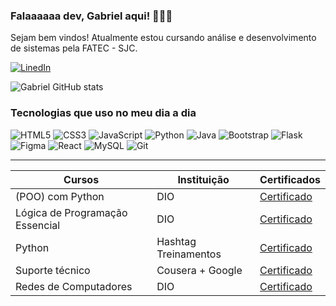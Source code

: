 ### Falaaaaaa dev, Gabriel aqui! 🙋🏻‍♂️

Sejam bem vindos! Atualmente estou cursando análise e desenvolvimento de sistemas pela FATEC - SJC.

[![LinedIn](https://img.shields.io/badge/LinkedIn-0077B5?style=for-the-badge&logo=linkedin&logoColor=white)](https://www.linkedin.com/in/gabriel-silva--cs/)


![Gabriel GitHub stats](https://github-readme-stats.vercel.app/api?username=gabrielfelip&show_icons=true&theme=tokyonight)

### Tecnologias que uso no meu dia a dia

![HTML5](https://img.shields.io/badge/HTML5-E34F26?style=for-the-badge&logo=html5&logoColor=white)
![CSS3](https://img.shields.io/badge/CSS3-1572B6?style=for-the-badge&logo=css3&logoColor=white)
![JavaScript](https://img.shields.io/badge/JavaScript-F7DF1E?style=for-the-badge&logo=javascript&logoColor=black)
![Python](https://img.shields.io/badge/python-3670A0?style=for-the-badge&logo=python&logoColor=ffdd54)
![Java](https://img.shields.io/badge/java-%23ED8B00.svg?style=for-the-badge&logo=openjdk&logoColor=white)
![Bootstrap](https://img.shields.io/badge/-boostrap-0D1117?style=for-the-badge&logo=bootstrap&labelColor=0D1117)
![Flask](https://img.shields.io/badge/flask-%23000.svg?style=for-the-badge&logo=flask&logoColor=white)
![Figma](https://img.shields.io/badge/Figma-696969?style=for-the-badge&logo=figma&logoColor=figma)
![React](https://img.shields.io/badge/React-20232A?style=for-the-badge&logo=react&logoColor=61DAFB)
![MySQL](https://img.shields.io/badge/MySQL-00000F?style=for-the-badge&logo=mysql&logoColor=white)
![Git](https://img.shields.io/badge/GIT-E44C30?style=for-the-badge&logo=git&logoColor=white)




-----
| Cursos | Instituição | Certificados |
| -------|-------------|--------------|
| (POO) com Python | DIO | [Certificado](https://hermes.dio.me/certificates/JN0ZQMAL.pdf)
| Lógica de Programação Essencial | DIO | [Certificado](https://hermes.dio.me/certificates/TZZ2PK87.pdf)
| Python | Hashtag Treinamentos | [Certificado](https://dlp.hashtagtreinamentos.com/certificado/download)
| Suporte técnico | Cousera + Google | [Certificado](https://www.coursera.org/account/accomplishments/verify/CDJRXJDQN2GV)
| Redes de Computadores | DIO | [Certificado](https://hermes.dio.me/certificates/TXNSYJSU.pdf)




